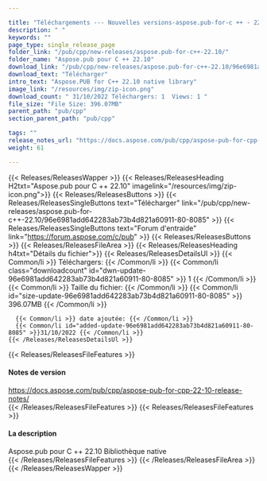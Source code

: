 ```yaml
---

title: "Téléchargements --- Nouvelles versions-aspose.pub-for-c ++ - 22.10"
description: " "
keywords: ""
page_type: single_release_page
folder_link: "/pub/cpp/new-releases/aspose.pub-for-c++-22.10/"
folder_name: "Aspose.pub pour C ++ 22.10"
download_link: "/pub/cpp/new-releases/aspose.pub-for-c++-22.10/96e6981add642283ab73b4d821a60911-80-8085"
download_text: "Télécharger"
intro_text: "Aspose.PUB for C++ 22.10 native library"
image_link: "/resources/img/zip-icon.png"
download_count: " 31/10/2022 Téléchargers: 1  Views: 1 "
file_size: "File Size: 396.07MB"
parent_path: "pub/cpp"
section_parent_path: "pub/cpp"

tags: ""
release_notes_url: "https://docs.aspose.com/pub/cpp/aspose-pub-for-cpp-22-10-release-notes/"
weight: 61

---
```


{{< Releases/ReleasesWapper >}}
  {{< Releases/ReleasesHeading H2txt="Aspose.pub pour C ++ 22.10" imagelink="/resources/img/zip-icon.png">}}
  {{< Releases/ReleasesButtons >}}
    {{< Releases/ReleasesSingleButtons text="Télécharger" link="/pub/cpp/new-releases/aspose.pub-for-c++-22.10/96e6981add642283ab73b4d821a60911-80-8085" >}}
    {{< Releases/ReleasesSingleButtons text="Forum d'entraide" link="https://forum.aspose.com/c/pub" >}}
  {{< Releases/ReleasesButtons >}}
  {{< Releases/ReleasesFileArea >}}
    {{< Releases/ReleasesHeading h4txt="Détails du fichier">}}
    {{< Releases/ReleasesDetailsUl >}}
      {{< Common/li >}} Téléchargers: {{< /Common/li >}}
      {{< Common/li class="downloadcount" id="dwn-update-96e6981add642283ab73b4d821a60911-80-8085" >}} 1 {{< /Common/li >}}
      {{< Common/li >}} Taille du fichier: {{< /Common/li >}}
      {{< Common/li id="size-update-96e6981add642283ab73b4d821a60911-80-8085" >}} 396.07MB {{< /Common/li >}}

      {{< Common/li >}} date ajoutée: {{< /Common/li >}}
      {{< Common/li id="added-update-96e6981add642283ab73b4d821a60911-80-8085" >}}31/10/2022 {{< /Common/li >}}
    {{< /Releases/ReleasesDetailsUl >}}

  {{< Releases/ReleasesFileFeatures >}}
      <h4>Notes de version</h4><div><a href='https://docs.aspose.com/pub/cpp/aspose-pub-for-cpp-22-10-release-notes/'>https://docs.aspose.com/pub/cpp/aspose-pub-for-cpp-22-10-release-notes/</a></div>
  {{< /Releases/ReleasesFileFeatures >}}
  {{< Releases/ReleasesFileFeatures >}}
      <h4>La description</h4><div class="HTMLDescription">Aspose.pub pour C ++ 22.10 Bibliothèque native</div>
  {{< /Releases/ReleasesFileFeatures >}}
 {{< /Releases/ReleasesFileArea >}}
{{< /Releases/ReleasesWapper >}}


